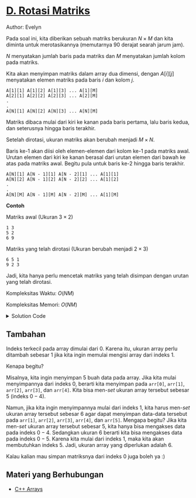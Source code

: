 # [D. Rotasi Matriks](https://tlx.toki.id/courses/basic/chapters/09/problems/D)

Author: Evelyn

Pada soal ini, kita diberikan sebuah matriks berukuran $N \times M$ dan kita diminta untuk merotasikannya (memutarnya 90 derajat searah jarum jam).

$N$ menyatakan jumlah baris pada matriks dan $M$ menyatakan jumlah kolom pada matriks.

Kita akan menyimpan matriks dalam array dua dimensi, dengan $A[i][j]$ menyatakan elemen matriks pada baris $i$ dan kolom $j$.
```
A[1][1] A[1][2] A[1][3] ... A[1][M]
A[2][1] A[2][2] A[2][3] ... A[2][M]
.
.
A[N][1] A[N][2] A[N][3] ... A[N][M]
```

Matriks dibaca mulai dari kiri ke kanan pada baris pertama, lalu baris kedua, dan seterusnya hingga baris terakhir.

Setelah dirotasi, ukuran matriks akan berubah menjadi $M \times N$.

Baris ke-1 akan diisi oleh elemen-elemen dari kolom ke-1 pada matriks awal. Urutan elemen dari kiri ke kanan berasal dari urutan elemen dari bawah ke atas pada matriks awal. Begitu pula untuk baris ke-2 hingga baris terakhir.

```
A[N][1] A[N - 1][1] A[N - 2][1] ... A[1][1]
A[N][2] A[N - 1][2] A[N - 2][2] ... A[1][2]
.
.
A[N][M] A[N - 1][M] A[N - 2][M] ... A[1][M]
```

**Contoh**

Matriks awal (Ukuran $3 \times 2$)
```
1 3
5 2
6 9
```

Matriks yang telah dirotasi (Ukuran berubah menjadi $2 \times 3$)
```
6 5 1
9 2 3
```

Jadi, kita hanya perlu mencetak matriks yang telah disimpan dengan urutan yang telah dirotasi.

Kompleksitas Waktu: $O(NM)$

Kompleksitas Memori: $O(NM)$


<details>
  <summary>Solution Code</summary>

```c++
#include <bits/stdc++.h>

using namespace std;

int main() {
  int N, M;
  cin >> N >> M;

  int A[N + 1][M + 1];

  for (int i = 1; i <= N; i++) {
    for (int j = 1; j <= M; j++) {
      cin >> A[i][j];
    }
  }

  for (int i = 1; i <= M; i++) {
    for (int j = N; j >= 1; j--) {
      cout << A[j][i] << " ";
    }
    cout << "\n";
  }

  return 0;
}
```
</details>

## Tambahan
Indeks terkecil pada array dimulai dari $0$. Karena itu, ukuran array perlu ditambah sebesar $1$ jika kita ingin memulai mengisi array dari indeks $1$.

Kenapa begitu?

Misalnya, kita ingin menyimpan $5$ buah data pada array. Jika kita mulai menyimpannya dari indeks $0$, berarti kita menyimpan pada `arr[0]`, `arr[1]`, `arr[2]`, `arr[3]`, dan `arr[4]`. Kita bisa men-*set* ukuran array tersebut sebesar $5$ (indeks $0 - 4$).

Namun, jika kita ingin menyimpannya mulai dari indeks $1$, kita harus men-*set* ukuran array tersebut sebesar $6$ agar dapat menyimpan data-data tersebut pada `arr[1]`, `arr[2]`, `arr[3]`, `arr[4]`, dan `arr[5]`. Mengapa begitu? Jika kita men-*set* ukuran array tersebut sebesar $5$, kita hanya bisa mengakses data pada indeks $0 - 4$. Sedangkan ukuran $6$ berarti kita bisa mengakses data pada indeks $0 - 5$. Karena kita mulai dari indeks $1$, maka kita akan membutuhkan indeks $5$. Jadi, ukuran array yang diperlukan adalah $6$.

Kalau kalian mau simpan matriksnya dari indeks $0$ juga boleh ya :)

## Materi yang Berhubungan

- [C++ Arrays](https://www.w3schools.com/cpp/cpp_arrays.asp)
